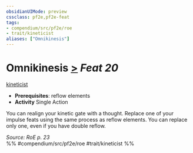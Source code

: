 ```yaml
---
obsidianUIMode: preview
cssclass: pf2e,pf2e-feat
tags:
- compendium/src/pf2e/roe
- trait/kineticist
aliases: ["Omnikinesis"]
---
```

# Omnikinesis  [>](rules/core-rulebook/chapter-9-playing-the-game.md#Actions "Single Action") *Feat 20*  
[kineticist](rules/traits/kineticist-roe.md "Kineticist Class Trait")  

- **Prerequisites**: reflow elements
- **Activity** Single Action

You can realign your kinetic gate with a thought. Replace one of your impulse feats using the same process as reflow elements. You can replace only one, even if you have double reflow.

*Source: RoE p. 23*  
%% #compendium/src/pf2e/roe #trait/kineticist %%